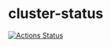 # cluster-status

[![Actions Status](https://github.com/CoolZeroNL/cluster-status/workflows/Demonstrate%20GitHub%20Actions/badge.svg)](https://github.com/CoolZeroNL/cluster-status/actions)
